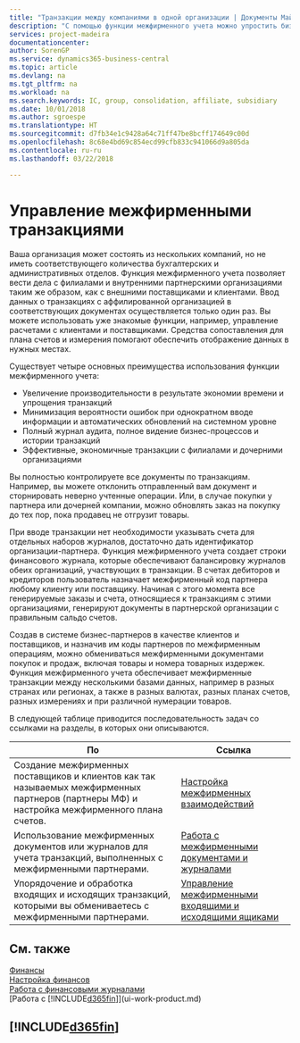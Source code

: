 ```yaml
---
title: "Транзакции между компаниями в одной организации | Документы Майкрософт"
description: "С помощью функции межфирменного учета можно упростить бизнес-процессы и транзакции между компаниями в пределах одной организации."
services: project-madeira
documentationcenter: 
author: SorenGP
ms.service: dynamics365-business-central
ms.topic: article
ms.devlang: na
ms.tgt_pltfrm: na
ms.workload: na
ms.search.keywords: IC, group, consolidation, affiliate, subsidiary
ms.date: 10/01/2018
ms.author: sgroespe
ms.translationtype: HT
ms.sourcegitcommit: d7fb34e1c9428a64c71ff47be8bcff174649c00d
ms.openlocfilehash: 8c68e4bd69c854ecd99cfb833c941066d9a805da
ms.contentlocale: ru-ru
ms.lasthandoff: 03/22/2018

---
```

# <a name="managing-intercompany-transactions"></a>Управление межфирменными транзакциями
Ваша организация может состоять из нескольких компаний, но не иметь соответствующего количества бухгалтерских и административных отделов. Функция межфирменного учета позволяет вести дела с филиалами и внутренними партнерскими организациями таким же образом, как с внешними поставщиками и клиентами. Ввод данных о транзакциях с аффилированной организацией в соответствующих документах осуществляется только один раз. Вы можете использовать уже знакомые функции, например, управление расчетами с клиентами и поставщиками. Средства сопоставления для плана счетов и измерения помогают обеспечить отображение данных в нужных местах.  

Существует четыре основных преимущества использования функции межфирменного учета:  

- Увеличение производительности в результате экономии времени и упрощения транзакций  
- Минимизация вероятности ошибок при однократном вводе информации и автоматических обновлений на системном уровне  
- Полный журнал аудита, полное видение бизнес-процессов и истории транзакций  
- Эффективные, экономичные транзакции с филиалами и дочерними организациями  

Вы полностью контролируете все документы по транзакциям. Например, вы можете отклонить отправленный вам документ и сторнировать неверно учтенные операции. Или, в случае покупки у партнера или дочерней компании, можно обновлять заказ на покупку до тех пор, пока продавец не отгрузит товары.  

При вводе транзакции нет необходимости указывать счета для отдельных наборов журналов, достаточно дать идентификатор организации-партнера. Функция межфирменного учета создает строки финансового журнала, которые обеспечивают балансировку журналов обеих организаций, участвующих в транзакции. В счетах дебиторов и кредиторов пользователь назначает межфирменный код партнера любому клиенту или поставщику. Начиная с этого момента все генерируемые заказы и счета, относящиеся к транзакциям с этими организациями, генерируют документы в партнерской организации с правильным сальдо счетов.  

 Создав в системе бизнес-партнеров в качестве клиентов и поставщиков, и назначив им коды партнеров по межфирменным операциям, можно обмениваться межфирменными документами покупок и продаж, включая товары и номера товарных издержек. Функция межфирменного учета обеспечивает межфирменные транзакции между несколькими базами данных, например в разных странах или регионах, а также в разных валютах, разных планах счетов, разных измерениях и при различной нумерации товаров.  

В следующей таблице приводится последовательность задач со ссылками на разделы, в которых они описываются.

 |По |Ссылка|
 |---|---|
 |Создание межфирменных поставщиков и клиентов как так называемых межфирменных партнеров (партнеры МФ) и настройка межфирменного плана счетов.|[Настройка межфирменных взаимодействий](intercompany-how-setup.md)|
 |Использование межфирменных документов или журналов для учета транзакций, выполненных с межфирменными партнерами.|[Работа с межфирменными документами и журналами](intercompany-how-work-documents-journals.md)|
 |Упорядочение и обработка входящих и исходящих транзакций, которыми вы обмениваетесь с межфирменными партнерами.|[Управление межфирменными входящими и исходящими ящиками](intercompany-how-manage-intercompany-inbox.md)|

## <a name="see-also"></a>См. также
[Финансы](finance.md)  
[Настройка финансов](finance-setup-finance.md)  
[Работа с финансовыми журналами](ui-work-general-journals.md)  
[Работа с [!INCLUDE[d365fin](includes/d365fin_md.md)]](ui-work-product.md)

## [!INCLUDE[d365fin](includes/free_trial_md.md)]  
 

